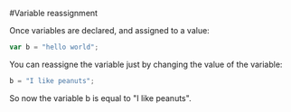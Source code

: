 #Variable reassignment

Once variables are declared, and assigned to a value:

```javascript
var b = "hello world";
```

You can reassigne the variable just by changing the value of the variable:

```javascript
b = "I like peanuts";
```

So now the variable b is equal to "I like peanuts".


